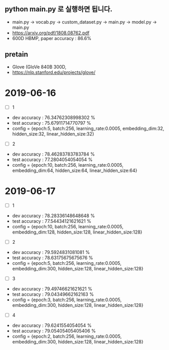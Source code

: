 ## python main.py 로 실행하면 됩니다.
- main.py → vocab.py → custom_dataset.py → main.py → model.py → main.py 
- https://arxiv.org/pdf/1808.08762.pdf
- 600D HBMP, paper accuracy : 86.6%
## pretain
- Glove (GloVe 840B 300D, 
- https://nlp.stanford.edu/projects/glove/
# 2019-06-16 
* [ ] 1
- dev accuracy :  76.34762308998302 %
- test accuracy :  75.67911714770797 %
- config = {epoch:5, batch:256,  learning_rate:0.0005,  embedding_dim:32,  hidden_size:32,  linear_hidden_size:32}
* [ ] 2
- dev accuracy :  78.46283783783784 %
- test accuracy :  77.2804054054054 %
- config = {epoch:10, batch:256,  learning_rate:0.0005,  embedding_dim:64,  hidden_size:64,  linear_hidden_size:64}

# 2019-06-17 
* [ ] 1
- dev accuracy :  78.28336148648648 %
- test accuracy :  77.54434121621621 %
- config = {epoch:10, batch:256,  learning_rate:0.0005,  embedding_dim:128,  hidden_size:128,  linear_hidden_size:128}
* [ ] 2
- dev accuracy :  79.5924831081081 %
- test accuracy :  78.63175675675676 %
- config = {epoch:5, batch:256,  learning_rate:0.0005,  embedding_dim:300,  hidden_size:128,  linear_hidden_size:128}
* [ ] 3
- dev accuracy :  79.49746621621621 %
- test accuracy :  79.04349662162163 %
- config = {epoch:3, batch:256,  learning_rate:0.0005,  embedding_dim:300,  hidden_size:128,  linear_hidden_size:128}
* [ ] 4
- dev accuracy :  79.6241554054054 %
- test accuracy :  79.05405405405406 %
- config = {epoch:2, batch:256,  learning_rate:0.0005,  embedding_dim:300,  hidden_size:128,  linear_hidden_size:128}
